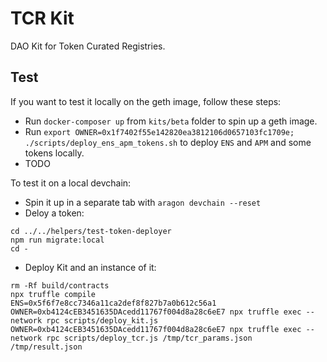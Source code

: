 # TCR Kit

DAO Kit for Token Curated Registries.

## Test

If you want to test it locally on the geth image, follow these steps:

- Run `docker-composer up` from `kits/beta` folder to spin up a geth image.
- Run `export OWNER=0x1f7402f55e142820ea3812106d0657103fc1709e; ./scripts/deploy_ens_apm_tokens.sh` to deploy `ENS` and `APM` and some tokens locally.
- TODO

To test it on a local devchain:
- Spin it up in a separate tab with `aragon devchain --reset`
- Deloy a token:
```
cd ../../helpers/test-token-deployer
npm run migrate:local
cd -
```
- Deploy Kit and an instance of it:

```
rm -Rf build/contracts
npx truffle compile
ENS=0x5f6f7e8cc7346a11ca2def8f827b7a0b612c56a1 OWNER=0xb4124cEB3451635DAcedd11767f004d8a28c6eE7 npx truffle exec --network rpc scripts/deploy_kit.js
OWNER=0xb4124cEB3451635DAcedd11767f004d8a28c6eE7 npx truffle exec --network rpc scripts/deploy_tcr.js /tmp/tcr_params.json /tmp/result.json
```
